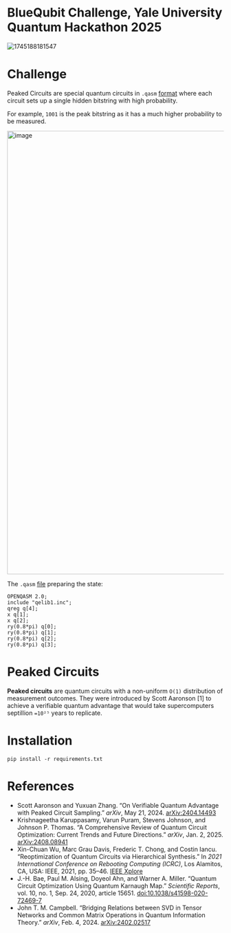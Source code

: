 # BlueQubit Challenge, Yale University Quantum Hackathon 2025

![1745188181547](https://github.com/user-attachments/assets/52cdd191-4f64-4695-9af0-13e92330c4af)

# Challenge

Peaked Circuits are special quantum circuits in ```.qasm``` [format](https://en.wikipedia.org/wiki/OpenQASM) where each circuit sets up a single hidden bitstring with high probability.

For example, ```1001``` is the peak bitstring as it has a much higher probability to be measured.

<img width="1031" alt="image" src="https://github.com/user-attachments/assets/3eb1b25b-a9f5-4921-aeab-ecf6c2ae9f4b" />

The ```.qasm``` [file](https://github.com/roman-bagdasarian/yquantum/blob/main/circuits/P1_little_peak.qasm) preparing the state:

```
OPENQASM 2.0;
include "qelib1.inc";
qreg q[4];
x q[1];
x q[2];
ry(0.8*pi) q[0];
ry(0.8*pi) q[1];
ry(0.8*pi) q[2];
ry(0.8*pi) q[3];
```

# Peaked Circuits

**Peaked circuits** are quantum circuits with a non-uniform ```O(1)``` distribution of measurement outcomes.
They were introduced by Scott Aaronson [1] to achieve a verifiable quantum advantage that would take supercomputers septillion ```=10²⁵``` years to replicate.


# Installation

```pip install -r requirements.txt```

# References
- Scott Aaronson and Yuxuan Zhang. “On Verifiable Quantum Advantage with Peaked Circuit Sampling.” *arXiv*, May 21, 2024. [arXiv:2404.14493](https://doi.org/10.48550/arXiv.2404.14493)
- Krishnageetha Karuppasamy, Varun Puram, Stevens Johnson, and Johnson P. Thomas. “A Comprehensive Review of Quantum Circuit Optimization: Current Trends and Future Directions.” *arXiv*, Jan. 2, 2025. [arXiv:2408.08941](https://doi.org/10.48550/arXiv.2408.08941)
- Xin-Chuan Wu, Marc Grau Davis, Frederic T. Chong, and Costin Iancu. “Reoptimization of Quantum Circuits via Hierarchical Synthesis.” In *2021 International Conference on Rebooting Computing (ICRC)*, Los Alamitos, CA, USA: IEEE, 2021, pp. 35–46. [IEEE Xplore](https://doi.org/10.1109/ICRC53822.2021.00016)
- J.-H. Bae, Paul M. Alsing, Doyeol Ahn, and Warner A. Miller. “Quantum Circuit Optimization Using Quantum Karnaugh Map.” *Scientific Reports*, vol. 10, no. 1, Sep. 24, 2020, article 15651. [doi:10.1038/s41598-020-72469-7](https://doi.org/10.1038/s41598-020-72469-7)
- John T. M. Campbell. “Bridging Relations between SVD in Tensor Networks and Common Matrix Operations in Quantum Information Theory.” *arXiv*, Feb. 4, 2024. [arXiv:2402.02517](https://doi.org/10.48550/arXiv.2402.02517)
